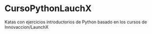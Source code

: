 # CursoPythonLauchX
Katas con ejercicios introductorios de Python basado en los cursos de Innovaccion/LaunchX
